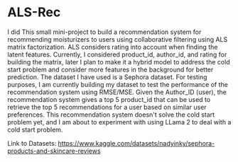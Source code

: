# ALS-Rec

I did This small mini-project to build a recommendation system for recommending moisturizers to users using collaborative filtering using ALS matrix factorization. ALS considers rating into account when finding the latent features. Currently, I considered product_id, author_id, and rating for building the matrix, later I plan to make it a hybrid model to address the cold start problem and consider more features in the background for better prediction.
The dataset I have used is a Sephora dataset. For testing purposes, I am currently building my dataset to test the performance of the recommendation system using RMSE/MSE. Given the Author_ID (user), the recommendation system gives a top 5 product_id that can be used to retrieve the top 5 recommendations for a user based on similar user preferences. This recommendation system doesn't solve the cold start problem yet, and I am about to experiment with using LLama 2 to deal with a cold start problem.

Link to Datasets: https://www.kaggle.com/datasets/nadyinky/sephora-products-and-skincare-reviews

